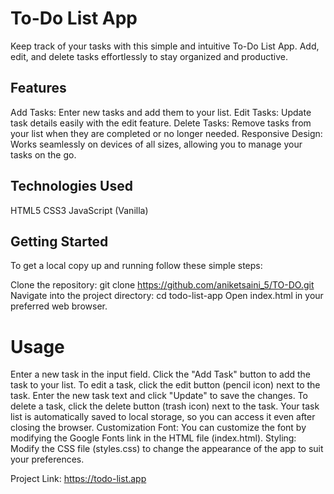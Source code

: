 # To-Do List App
Keep track of your tasks with this simple and intuitive To-Do List App. Add, edit, and delete tasks effortlessly to stay organized and productive.


## Features
Add Tasks: Enter new tasks and add them to your list.
Edit Tasks: Update task details easily with the edit feature.
Delete Tasks: Remove tasks from your list when they are completed or no longer needed.
Responsive Design: Works seamlessly on devices of all sizes, allowing you to manage your tasks on the go.
## Technologies Used
HTML5
CSS3
JavaScript (Vanilla)
## Getting Started
To get a local copy up and running follow these simple steps:

Clone the repository: git clone https://github.com/aniketsaini_5/TO-DO.git
Navigate into the project directory: cd todo-list-app
Open index.html in your preferred web browser.
# Usage
Enter a new task in the input field.
Click the "Add Task" button to add the task to your list.
To edit a task, click the edit button (pencil icon) next to the task. Enter the new task text and click "Update" to save the changes.
To delete a task, click the delete button (trash icon) next to the task.
Your task list is automatically saved to local storage, so you can access it even after closing the browser.
Customization
Font: You can customize the font by modifying the Google Fonts link in the HTML file (index.html).
Styling: Modify the CSS file (styles.css) to change the appearance of the app to suit your preferences.

Project Link: https://todo-list.app
